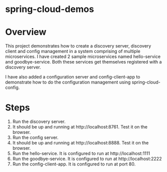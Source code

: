 # spring-cloud-demos

# Overview
This project demonstrates how to create a discovery server, discovery client and config management in a system comprising of multiple microservices. I have created 2 sample microservices named hello-service and goodbye-service. Both these services get themselves registered with a discovery server. 

I have also added a configuration server and config-client-app to demonstrate how to do the configuration management using spring-cloud-config.


# Steps
1. Run the discovery server. 
2. It should be up and running at http://localhost:8761. Test it on the browser.
3. Run the config server.
4. It should be up and running at http://localhost:8888. Test it on the browser.
5. Run the hello-service. It is configured to run at http://localhost:1111
6. Run the goodbye-service. It is configured to run at http://localhost:2222
7. Run the config-client-app. It is configured to run at port 80.
